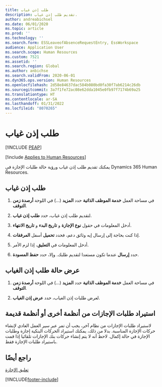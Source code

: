 ```yaml
---
title: طلب إذن غياب
description: تقديم طلب إذن غياب.
author: andreabichsel
ms.date: 06/01/2020
ms.topic: article
ms.prod: ''
ms.technology: ''
ms.search.form: ESSLeaveofAbsenceRequestEntry, EssWorkspace
audience: Application User
ms.search.scope: Human Resources
ms.custom: 7521
ms.assetid: ''
ms.search.region: Global
ms.author: anbichse
ms.search.validFrom: 2020-06-01
ms.dyn365.ops.version: Human Resources
ms.openlocfilehash: 2d58e84637dac584b080bd0fa30f7ab6214c26db
ms.sourcegitcommit: 3a7f1fe72ac08e62dda1045e0fb97f7174b69a25
ms.translationtype: HT
ms.contentlocale: ar-SA
ms.lasthandoff: 01/31/2022
ms.locfileid: "8070265"
---
```

# <a name="request-a-leave-of-absence"></a>طلب إذن غياب


[!INCLUDE [PEAP](../includes/peap-2.md)]

[!include [Applies to Human Resources](../includes/applies-to-hr.md)]

يمكنك تقديم طلب إذن غياب ورؤية حالة طلبات الإجازة في Dynamics 365 Human Resources.

## <a name="request-a-leave-of-absence"></a>طلب إذن غياب

1. في مساحة العمل **خدمة الموظف الذاتية** حدد **المزيد** (...) في اللوحة **أرصدة زمن التوقف**.

2. لتقديم طلب إذن غياب، حدد **طلب إذن غياب‬**.

3. أدخل المعلومات في حقول **نوع الإجازة** و **تاريخ البدء** و **تاريخ الانتهاء**.

4. إذا كنت بحاجة إلى إرسال إيه وثائق دعم، فحدد **تحميل** أسفل **المرفقات**.

5. أدخل المعلومات في **التعليق**، إذا لزم الأمر.

6. حدد **إرسال** عندما تكون مستعدا لتقديم طلبك. وإلا، حدد **حفظ المسودة**.


## <a name="view-leave-of-absence-request-status"></a>عرض حالة طلب إذن الغياب

1. في مساحة العمل **خدمة الموظف الذاتية** حدد **المزيد** (...) في اللوحة **أرصدة زمن التوقف**.

2. لعرض طلبات إذن الغياب، حدد **عرض إذن الغياب‬**.

## <a name="importing-leave-requests-from-other-systems-or-older-systems"></a>استيراد طلبات الإجازات من أنظمة أخرى أو أنظمة قديمة

لاستيراد طلبات الإجازات من نظام آخر، يجب أن تمر عبر سير العمل العادي لإنشاء حركات الإجازة المناسبة. بدلا من ذلك، يمكنك استيراد الحركات البنكية إجازة وطلبات الإجازة في حالة إكمال. لاحظ أنه لا يتم إنشاء حركات بنك الإجازات تلقائيا إذا قمت باستيراد طلبات الإجازة فقط.

## <a name="see-also"></a>راجع أيضًا

[تعليق الإجازة](hr-leave-and-absence-suspend-leave.md)


[!INCLUDE[footer-include](../includes/footer-banner.md)]
